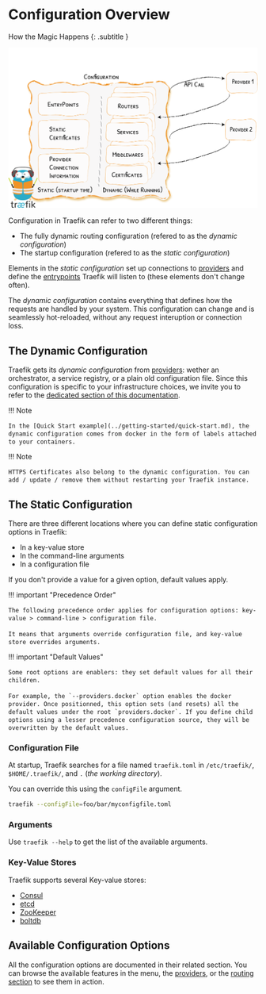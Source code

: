 # Configuration Overview

How the Magic Happens
{: .subtitle }

![Configuration](../assets/img/static-dynamic-configuration.png)

Configuration in Traefik can refer to two different things:
   
- The fully dynamic routing configuration (refered to as the _dynamic configuration_)
- The startup configuration (refered to as the _static configuration_)

Elements in the _static configuration_ set up connections to [providers](../../providers/overview/) and define the [entrypoints](../../routing/entrypoints/) Traefik will listen to (these elements don't change often).

The _dynamic configuration_ contains everything that defines how the requests are handled by your system. This configuration can change and is seamlessly hot-reloaded, without any request interuption or connection loss.    

## The Dynamic Configuration 

Traefik gets its _dynamic configuration_ from [providers](../providers/overview.md): wether an orchestrator, a service registry, or a plain old configuration file. Since this configuration is specific to your infrastructure choices, we invite you to refer to the [dedicated section of this documentation](../providers/overview.md).

!!! Note 
   
    In the [Quick Start example](../getting-started/quick-start.md), the dynamic configuration comes from docker in the form of labels attached to your containers.
    
!!! Note
    
    HTTPS Certificates also belong to the dynamic configuration. You can add / update / remove them without restarting your Traefik instance. 
 
## The Static Configuration

There are three different locations where you can define static configuration options in Traefik:

- In a key-value store
- In the command-line arguments
- In a configuration file

If you don't provide a value for a given option, default values apply.

!!! important "Precedence Order"

    The following precedence order applies for configuration options: key-value > command-line > configuration file.
    
    It means that arguments override configuration file, and key-value store overrides arguments.
    
!!! important "Default Values"

    Some root options are enablers: they set default values for all their children. 
    
    For example, the `--providers.docker` option enables the docker provider. Once positionned, this option sets (and resets) all the default values under the root `providers.docker`. If you define child options using a lesser precedence configuration source, they will be overwritten by the default values.  
    
### Configuration File

At startup, Traefik searches for a file named `traefik.toml` in `/etc/traefik/`, `$HOME/.traefik/`, and `.` (_the working directory_).

You can override this using the `configFile` argument.

```bash
traefik --configFile=foo/bar/myconfigfile.toml
```

### Arguments

Use `traefik --help` to get the list of the available arguments.

### Key-Value Stores

Traefik supports several Key-value stores:

- [Consul](https://consul.io)
- [etcd](https://coreos.com/etcd/)
- [ZooKeeper](https://zookeeper.apache.org/)
- [boltdb](https://github.com/boltdb/bolt)

## Available Configuration Options

All the configuration options are documented in their related section. You can browse the available features in the menu, the [providers](../providers/overview.md), or the [routing section](../routing/overview.md) to see them in action.
